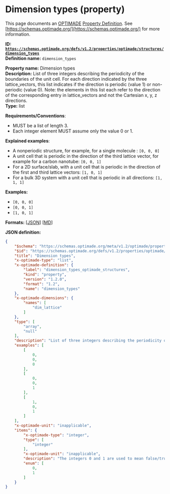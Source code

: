 # Dimension types (property)

This page documents an [OPTIMADE](https://www.optimade.org/) [Property Definition](https://schemas.optimade.org/#definitions). See [https://schemas.optimade.org/](https://schemas.optimade.org/) for more information.

**ID: [`https://schemas.optimade.org/defs/v1.2/properties/optimade/structures/dimension_types`](https://schemas.optimade.org/defs/v1.2/properties/optimade/structures/dimension_types.md)**  
**Definition name:** `dimension_types`

**Property name:** Dimension types  
**Description:** List of three integers describing the periodicity of the boundaries of the unit cell. For each direction indicated by the three lattice_vectors, this list indicates if the direction is periodic (value 1) or non-periodic (value 0). Note: the elements in this list each refer to the direction of the corresponding entry in lattice_vectors and not the Cartesian x, y, z directions.  
**Type:** list  

**Requirements/Conventions**:

- MUST be a list of length 3.
- Each integer element MUST assume only the value 0 or 1.

**Explained examples**:

- A nonperiodic structure, for example, for a single molecule : `[0, 0, 0]`
- A unit cell that is periodic in the direction of the third lattice vector, for example for a carbon nanotube: `[0, 0, 1]`
- For a 2D surface/slab, with a unit cell that is periodic in the direction of the first and third lattice vectors: `[1, 0, 1]`
- For a bulk 3D system with a unit cell that is periodic in all directions: `[1, 1, 1]`

**Examples:**

- `[0, 0, 0]`
- `[0, 0, 1]`
- `[1, 0, 1]`

**Formats:** [[JSON](dimension_types.json)] [[MD](dimension_types.md)]

**JSON definition:**

``` json
{
    "$schema": "https://schemas.optimade.org/meta/v1.2/optimade/property_definition.md",
    "$id": "https://schemas.optimade.org/defs/v1.2/properties/optimade/structures/dimension_types",
    "title": "Dimension types",
    "x-optimade-type": "list",
    "x-optimade-definition": {
        "label": "dimension_types_optimade_structures",
        "kind": "property",
        "version": "1.2.0",
        "format": "1.2",
        "name": "dimension_types"
    },
    "x-optimade-dimensions": {
        "names": [
            "dim_lattice"
        ]
    },
    "type": [
        "array",
        "null"
    ],
    "description": "List of three integers describing the periodicity of the boundaries of the unit cell. For each direction indicated by the three lattice_vectors, this list indicates if the direction is periodic (value 1) or non-periodic (value 0). Note: the elements in this list each refer to the direction of the corresponding entry in lattice_vectors and not the Cartesian x, y, z directions.\n\n**Requirements/Conventions**:\n\n- MUST be a list of length 3.\n- Each integer element MUST assume only the value 0 or 1.\n\n**Explained examples**:\n\n- A nonperiodic structure, for example, for a single molecule : `[0, 0, 0]`\n- A unit cell that is periodic in the direction of the third lattice vector, for example for a carbon nanotube: `[0, 0, 1]`\n- For a 2D surface/slab, with a unit cell that is periodic in the direction of the first and third lattice vectors: `[1, 0, 1]`\n- For a bulk 3D system with a unit cell that is periodic in all directions: `[1, 1, 1]`",
    "examples": [
        [
            0,
            0,
            0
        ],
        [
            0,
            0,
            1
        ],
        [
            1,
            0,
            1
        ]
    ],
    "x-optimade-unit": "inapplicable",
    "items": {
        "x-optimade-type": "integer",
        "type": [
            "integer"
        ],
        "x-optimade-unit": "inapplicable",
        "description": "The integers 0 and 1 are used to mean false/true in a boolean flag indicating a periodic direction.",
        "enum": [
            0,
            1
        ]
    }
}
```